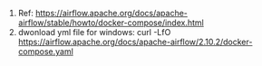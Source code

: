 1. Ref: https://airflow.apache.org/docs/apache-airflow/stable/howto/docker-compose/index.html
2.  dwonload yml file for windows: curl -LfO https://airflow.apache.org/docs/apache-airflow/2.10.2/docker-compose.yaml
